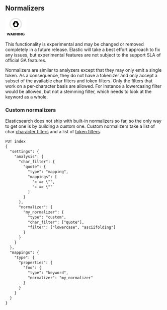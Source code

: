 ## Normalizers

![Warning](/images/icons/warning.png)

This functionality is experimental and may be changed or removed completely in a future release. Elastic will take a best effort approach to fix any issues, but experimental features are not subject to the support SLA of official GA features.

Normalizers are similar to analyzers except that they may only emit a single token. As a consequence, they do not have a tokenizer and only accept a subset of the available char filters and token filters. Only the filters that work on a per-character basis are allowed. For instance a lowercasing filter would be allowed, but not a stemming filter, which needs to look at the keyword as a whole.

### Custom normalizers

Elasticsearch does not ship with built-in normalizers so far, so the only way to get one is by building a custom one. Custom normalizers take a list of char [character filters](analysis-charfilters.html) and a list of [token filters](analysis-tokenfilters.html).
    
    
    PUT index
    {
      "settings": {
        "analysis": {
          "char_filter": {
            "quote": {
              "type": "mapping",
              "mappings": [
                "« => \"",
                "» => \""
              ]
            }
          },
          "normalizer": {
            "my_normalizer": {
              "type": "custom",
              "char_filter": ["quote"],
              "filter": ["lowercase", "asciifolding"]
            }
          }
        }
      },
      "mappings": {
        "type": {
          "properties": {
            "foo": {
              "type": "keyword",
              "normalizer": "my_normalizer"
            }
          }
        }
      }
    }
